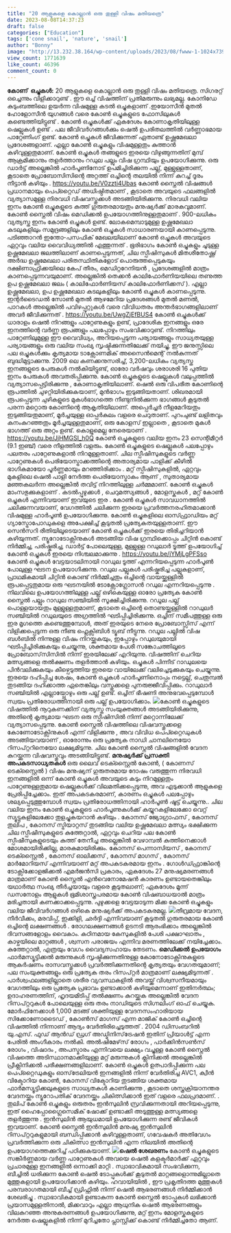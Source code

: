 ```yaml
---
title: "20 ആളുകളെ കൊല്ലാൻ ഒരു തുള്ളി വിഷം മതിയത്രെ"
date: 2023-08-08T14:37:23
draft: false
categories: ["Education"]
tags: ['cone snail', 'nature', 'snail']
author: "Bonny"
image: "http://13.232.38.164/wp-content/uploads/2023/08/fwww-1-1024x739.jpg"
view_count: 1771639
like_count: 46396
comment_count: 0
---
```


**കോണ് ‍ ഒച്ചുകൾ:** 20 ആളുകളെ കൊല്ലാൻ ഒരു തുള്ളി വിഷം മതിയത്രെ. സിഗരറ്റ് ഒച്ചെന്നും വിളിക്കാറുണ്ട് . ഈ ഒച്ച് വിഷത്തിന് പ്രതിമരുന്നും ലഭ്യമല്ല. കോനിഡേ കുടുംബത്തിലെ ഉയർന്ന വിഷമുള്ള കടൽ ഒച്ചുകളാണ് .ഇയോസീൻ മുതൽ ഹോളോസീൻ യുഗങ്ങൾ വരെ കോൺ ഒച്ചുകളുടെ ഫോസിലുകൾ കണ്ടെത്തിയിട്ടുണ്ട് . കോൺ ഒച്ചുകൾക്ക് ഏകദേശം കോണാകൃതിയിലുള്ള ഷെല്ലുകൾ ഉണ്ട് . പല ജീവിവർഗങ്ങൾക്കും ഷെൽ ഉപരിതലത്തിൽ വർണ്ണാഭമായ പാറ്റേണിംഗ് ഉണ്ട്. കോൺ ഒച്ചുകൾ ജീവിക്കുന്നത് ഏതാണ്ട് ഉഷ്ണമേഖലാ പ്രദേശങ്ങളാണ്. [](http://13.232.38.164/wp-content/uploads/2023/08/fwww-1.jpg)എല്ലാ കോൺ ഒച്ചുകളും വിഷമുള്ളതും കുത്താൻ കഴിവുള്ളതുമാണ്. കോൺ ഒച്ചുകൾ തങ്ങളുടെ ഇരയെ വിഴുങ്ങുന്നതിന് മുമ്പ് ആക്രമിക്കാനും തളർത്താനും റഡുല പല്ലും വിഷ ഗ്രന്ഥിയും ഉപയോഗിക്കുന്നു. ഒരു ഡാർട്ട് അല്ലെങ്കിൽ ഹാർപൂണിനോട് ഉപമിച്ചിരിക്കുന്ന പല്ല്, മുള്ളുള്ളതാണ്, കൂടാതെ പ്രോബോസിസിന്റെ അറ്റത്ത് ഒച്ചിന്റെ തലയിൽ നിന്ന് കുറച്ച് ദൂരം നീട്ടാൻ കഴിയും . https://youtu.be/V0zzti4Ubas കോൺ സ്നൈൽ വിഷങ്ങൾ പ്രധാനമായും പെപ്റ്റൈഡ് അധിഷ്ഠിതമാണ് , കൂടാതെ അവയുടെ ഫലങ്ങളിൽ വ്യത്യാസമുള്ള നിരവധി വിഷവസ്തുക്കൾ അടങ്ങിയിരിക്കുന്നു. നിരവധി വലിയ ഇനം കോൺ ഒച്ചുകളുടെ കുത്ത് ഗുരുതരമായതും മനുഷ്യർക്ക് മാരകവുമാണ്. കോൺ സ്നൈൽ വിഷം മെഡിക്കൽ ഉപയോഗത്തിനുള്ളതുമാണ് . 900-ലധികം വ്യത്യസ്ത ഇനം കോൺ ഒച്ചുകൾ ഉണ്ട്. ലോകമെമ്പാടുമുള്ള ഉഷ്ണമേഖലാ കടലുകളിലും സമുദ്രങ്ങളിലും കോൺ ഒച്ചുകൾ സാധാരണയായി കാണപ്പെടുന്നു. പടിഞ്ഞാറൻ ഇന്തോ-പസഫിക് മേഖലയിലാണ് കോൺ ഒച്ചുകൾ അവയുടെ ഏറ്റവും വലിയ വൈവിധ്യത്തിൽ എത്തുന്നത് . ഭൂരിഭാഗം കോൺ ഒച്ചുകളും ചൂടുള്ള ഉഷ്ണമേഖലാ ജലത്തിലാണ് കാണപ്പെടുന്നത്, ചില സ്പീഷിസുകൾ മിതശീതോഷ്ണ/അർദ്ധ ഉഷ്ണമേഖലാ പരിതസ്ഥിതികളോട് പൊരുത്തപ്പെടുകയും ദക്ഷിണാഫ്രിക്കയിലെ കേപ് തീരം, മെഡിറ്ററേനിയൻ , പ്രദേശങ്ങളിൽ മാത്രം കാണപ്പെടുന്നവയുമാണ്. അല്ലെങ്കിൽ തെക്കൻ കാലിഫോർണിയയിലെ തണുത്ത ഉപ ഉഷ്ണമേഖലാ ജലം ( കാലിഫോർണിയസ് കാലിഫോർണിക്കസ് ). എല്ലാ ഉഷ്ണമേഖലാ, ഉപ ഉഷ്ണമേഖലാ കടലുകളിലും കോൺ ഒച്ചുകൾ കാണപ്പെടുന്നു. ഇന്റർടൈഡൽ സോൺ മുതൽ ആഴമേറിയ പ്രദേശങ്ങൾ മുതൽ മണൽ, പാറകൾ അല്ലെങ്കിൽ പവിഴപ്പുറ്റുകൾ വരെ വിവിധതരം അന്തർഭാഗങ്ങളിലാണ് അവർ ജീവിക്കുന്നത് . https://youtu.be/UwgZjEfBUS4 കോൺ ഒച്ചുകൾക്ക് ധാരാളം ഷെൽ നിറങ്ങളും പാറ്റേണുകളും ഉണ്ട്, പ്രാദേശിക ഇനങ്ങളും ഒരേ ഇനത്തിന്റെ വർണ്ണ രൂപങ്ങളും പലപ്പോഴും സംഭവിക്കാറുണ്ട്. നിറത്തിലും പാറ്റേണിലുമുള്ള ഈ വൈവിധ്യം, അറിയപ്പെടുന്ന പര്യായങ്ങളും സാധ്യതയുള്ള പര്യായങ്ങളും ഒരു വലിയ സംഖ്യ സൃഷ്ടിക്കുന്നതിലേക്ക് നയിച്ചു, ഈ ജനുസ്സിലെ പല ഒച്ചുകൾക്കും കൃത്യമായ ടാക്സോണമിക് അസൈൻമെന്റ് നൽകുന്നത് ബുദ്ധിമുട്ടാക്കുന്നു. 2009 ലെ കണക്കനുസരിച്ച്, 3,200-ലധികം വ്യത്യസ്ത ഇനങ്ങളുടെ പേരുകൾ നൽകിയിട്ടുണ്ട്, ഓരോ വർഷവും ശരാശരി 16 പുതിയ ഇനം പേരുകൾ അവതരിപ്പിക്കുന്നു. കോൺ ഒച്ചുകളുടെ ഷെല്ലുകൾ വലുപ്പത്തിൽ വ്യത്യാസപ്പെട്ടിരിക്കുന്നു , കോണാകൃതിയിലാണ്. ഷെൽ ഒരു വിപരീത കോണിന്റെ രൂപത്തിൽ ചുഴറ്റിയിരിക്കുകയാണ്, മുൻഭാഗം ഇടുങ്ങിയതാണ്. ശിഖരമായി രൂപപ്പെടുന്ന ചുഴികളുടെ മുകൾഭാഗത്തെ നീണ്ടുനിൽക്കുന്ന ഭാഗങ്ങൾ കൂടുതൽ പരന്ന മറ്റൊരു കോണിന്റെ ആകൃതിയിലാണ്. അപ്പെർച്ചർ നീളമേറിയതും ഇടുങ്ങിയതുമാണ്, മൂർച്ചയുള്ള ഓപ്പർകുലം വളരെ ചെറുതാണ്. പുറംചുണ്ട് ലളിതവും കനംകുറഞ്ഞതും മൂർച്ചയുള്ളതുമാണ്, ഒരു കോളസ് ഇല്ലാതെ , കൂടാതെ മുകൾ ഭാഗത്ത് ഒരു അറ്റം ഉണ്ട്. കൊളുമെല്ല നേരെയാണ് . https://youtu.be/JjHMGSI_h0Q കോൺ ഒച്ചുകളുടെ വലിയ ഇനം 23 സെന്റിമീറ്റർ (9.1 ഇഞ്ച്) വരെ നീളത്തിൽ വളരും. കോൺ ഒച്ചുകളുടെ ഷെല്ലുകൾ പലപ്പോഴും പലതരം പാറ്റേണുകളാൽ നിറമുള്ളതാണ്. ചില സ്പീഷിസുകളുടെ വർണ്ണ പാറ്റേണുകൾ പെരിയോസ്ട്രാക്കത്തിന്റെ അതാര്യമായ പാളിക്ക് കീഴിൽ ഭാഗികമായോ പൂർണ്ണമായും മറഞ്ഞിരിക്കാം . മറ്റ് സ്പീഷിസുകളിൽ, ഏറ്റവും മുകളിലെ ഷെൽ പാളി നേർത്ത പെരിയോസ്ട്രാകം ആണ് , സുതാര്യമായ മഞ്ഞകലർന്ന അല്ലെങ്കിൽ തവിട്ട് നിറത്തിലുള്ള ചർമ്മമാണ്. കോൺ ഒച്ചുകൾ മാംസഭുക്കുകളാണ് . കടൽപ്പുഴുക്കൾ , ചെറുമത്സ്യങ്ങൾ , മോളസ്കുകൾ , മറ്റ് കോൺ ഒച്ചുകൾ എന്നിവയാണ് ഇവയുടെ ഇര . കോൺ ഒച്ചുകൾ സാവധാനത്തിൽ ചലിക്കുന്നവയാണ്, വേഗത്തിൽ ചലിക്കുന്ന ഇരയെ പ്രവർത്തനരഹിതമാക്കാൻ വിഷമുള്ള ഹാർപൂൺ ഉപയോഗിക്കുന്നു. കോൺ ഒച്ചുകളിലെ ഓസ്ഫ്രാഡിയം മറ്റ് ഗ്യാസ്ട്രോപോഡുകളെ അപേക്ഷിച്ച് കൂടുതൽ പ്രത്യേകതയുള്ളതാണ്. ഈ സെൻസറി രീതിയിലൂടെയാണ് കോൺ ഒച്ചുകൾക്ക് ഇരയെ തിരിച്ചറിയാൻ കഴിയുന്നത്. ന്യൂറോടോക്സിനുകൾ അടങ്ങിയ വിഷ ഗ്രന്ഥിക്കൊപ്പം ചിറ്റിൻ കൊണ്ട് നിർമ്മിച്ച, പരിഷ്കരിച്ച, ഡാർട്ട് പോലെയുള്ള, മുള്ളുള്ള റഡുലാർ ടൂത്ത് ഉപയോഗിച്ച് കോൺ ഒച്ചുകൾ ഇരയെ നിശ്ചലമാക്കുന്നു . https://youtu.be/jYMjLgPFSso കോൺ ഒച്ചുകൾ വേട്ടയാടലിനായി റാഡുല ടൂത്ത് എന്നറിയപ്പെടുന്ന ഹാർപൂൺ പോലുള്ള ഘടന ഉപയോഗിക്കുന്നു. റഡുല പല്ലുകൾ പരിഷ്കരിച്ച പല്ലുകളാണ്, പ്രാഥമികമായി ചിറ്റിൻ കൊണ്ട് നിർമ്മിച്ചതും ഒച്ചിന്റെ വായയ്ക്കുള്ളിൽ രൂപപ്പെട്ടതുമായ ഒരു ഘടനയിൽ ടോക്സോഗ്ലോസൻ റഡുല എന്നറിയപ്പെടുന്നു . നിലവിലെ ഉപയോഗത്തിലുള്ള പല്ല് ഒഴികെയുള്ള ഓരോ പ്രത്യേക കോൺ സ്നൈൽ പല്ലും റാഡുല സഞ്ചിയിൽ സൂക്ഷിച്ചിരിക്കുന്നു. റഡൂല പല്ല് പൊള്ളയായതും മുള്ളുള്ളതുമാണ്, കൂടാതെ ഒച്ചിന്റെ തൊണ്ടയ്ക്കുള്ളിൽ റാഡുലർ സഞ്ചിയിൽ റഡുലയുടെ അഗ്രത്തിൽ ഘടിപ്പിച്ചിരിക്കുന്നു. ഒച്ചിന് സമീപത്തുള്ള ഒരു ഇര മൃഗത്തെ കണ്ടെത്തുമ്പോൾ, അത് ഇരയുടെ നേരെ പ്രോബോസ്സിസ് എന്ന് വിളിക്കപ്പെടുന്ന ഒരു നീണ്ട ഫ്ലെക്സിബിൾ ട്യൂബ് നീട്ടുന്നു. റഡൂല പല്ലിൽ വിഷ ബൾബിൽ നിന്നുള്ള വിഷം നിറയ്ക്കുകയും, ഇപ്പോഴും റഡുലയുമായി ഘടിപ്പിച്ചിരിക്കുകയും ചെയ്യുന്നു, ശക്തമായ പേശീ സങ്കോചത്തിലൂടെ പ്രോബോസ്‌സിസിൽ നിന്ന് ഇരയിലേക്ക് എറിയുന്നു. വിഷത്തിന് ചെറിയ മത്സ്യങ്ങളെ തൽക്ഷണം തളർത്താൻ കഴിയും. ഒച്ചുകൾ പിന്നീട് റാഡുലയെ പിൻവലിക്കുകയും കീഴ്പെടുത്തിയ ഇരയെ വായിലേക്ക് വലിച്ചെടുക്കുകയും ചെയ്യുന്നു. ഇരയെ ദഹിപ്പിച്ച ശേഷം, കോൺ ഒച്ചുകൾ ഹാർപൂണിനൊപ്പം നട്ടെല്ല്, ചെതുമ്പൽ തുടങ്ങിയ ദഹിക്കാത്ത ഏതെങ്കിലും വസ്തുക്കളെ പുനരുജ്ജീവിപ്പിക്കും. റാഡുലാർ സഞ്ചിയിൽ എല്ലായ്പ്പോഴും ഒരു പല്ല് ഉണ്ട്. ഒച്ചിന് ഭീഷണി അനുഭവപ്പെടുമ്പോൾ സ്വയം പ്രതിരോധത്തിനായി ഒരു പല്ല് ഉപയോഗിക്കാം. [![](http://13.232.38.164/wp-content/uploads/2023/08/conus-textile-facts.jpg)](http://13.232.38.164/wp-content/uploads/2023/08/conus-textile-facts.jpg)കോൺ ഒച്ചുകളുടെ വിഷത്തിൽ നൂറുകണക്കിന് വ്യത്യസ്ത സംയുക്തങ്ങൾ അടങ്ങിയിരിക്കുന്നു, അതിന്റെ കൃത്യമായ ഘടന ഒരു സ്പീഷിസിൽ നിന്ന് മറ്റൊന്നിലേക്ക് വ്യത്യാസപ്പെടുന്നു. കോൺ സ്നൈൽ വിഷത്തിലെ വിഷവസ്തുക്കളെ കോണോടോക്സിനുകൾ എന്ന് വിളിക്കുന്നു , അവ വിവിധ പെപ്റ്റൈഡുകൾ അടങ്ങിയവയാണ് , ഓരോന്നും ഒരു പ്രത്യേക നാഡി ചാനലിനെയോ റിസപ്റ്ററിനെയോ ലക്ഷ്യമിടുന്നു. ചില കോൺ സ്നൈൽ വിഷങ്ങളിൽ വേദന കുറയ്ക്കുന്ന വിഷവസ്തുവും അടങ്ങിയിട്ടുണ്ട്. **മനുഷ്യർക്ക് പ്രസക്തി** **അപകടസാധ്യതകൾ** ഒരു ലൈവ് ടെക്സ്റ്റൈൽ കോൺ, ( കോണസ് ടെക്സ്റ്റൈൽ ) വിഷം മനുഷ്യന് ഗുരുതരമായ ദോഷം വരുത്തുന്ന നിരവധി ഇനങ്ങളിൽ ഒന്ന് കോൺ ഒച്ചുകൾ അവയുടെ കടും നിറമുള്ളതും പാറ്റേണുള്ളതുമായ ഷെല്ലുകൾക്ക് വിലമതിക്കപ്പെടുന്നു, അവ എടുക്കാൻ ആളുകളെ പ്രേരിപ്പിച്ചേക്കാം. ഇത് അപകടകരമാണ്, കാരണം ഒച്ചുകൾ പലപ്പോഴും ശല്യപ്പെടുത്തുമ്പോൾ സ്വയം പ്രതിരോധത്തിനായി ഹാർപൂൺ ഷൂട്ട് ചെയ്യുന്നു.. ചില വലിയ ഇനം കോൺ ഒച്ചുകളുടെ ഹാർപൂണുകൾക്ക് കയ്യുറകളിലേക്കോ വെറ്റ് സ്യൂട്ടുകളിലേക്കോ തുളച്ചുകയറാൻ കഴിയും . കോനസ് ജ്യോഗ്രാഫസ് , കോനസ് തുലിപ , കോനസ് സ്ട്രിയാറ്റസ് തുടങ്ങിയ വലിയ ഉഷ്ണമേഖലാ മത്സ്യം ഭക്ഷിക്കുന്ന ചില സ്പീഷീസുകളുടെ കുത്തേറ്റാൽ, ഏറ്റവും ചെറിയ പല കോൺ സ്പീഷീസുകളുടെയും കുത്ത് തേനീച്ച അല്ലെങ്കിൽ വേഴാമ്പൽ കുത്തിനെക്കാൾ മോശമായിരിക്കില്ല, മാരകമായിരിക്കും. കോനസ് പെന്നാസിയസ് , കോനസ് ടെക്സ്റ്റൈൽ , കോനസ് ഓലിക്കസ് , കോനസ് മാഗസ് , കോനസ് മാർമോറിയസ് എന്നിവയാണ് മറ്റ് അപകടകരമായ ഇനം . ഗോൾഡ്ഫ്രാങ്കിന്റെ ടോക്സിക്കോളജിക്കൽ എമർജൻസി പ്രകാരം, ഏകദേശം 27 മനുഷ്യമരണങ്ങൾ മാത്രമാണ് കോൺ സ്നൈൽ എൻവെനോമേഷൻ കാരണം ഉണ്ടായതെങ്കിലും യഥാർത്ഥ സംഖ്യ തീർച്ചയായും വളരെ കൂടുതലാണ്; ഏകദേശം മൂന്ന് ഡസനോളം ആളുകൾ ഭൂമിശാസ്ത്രപരമായ കോൺ വിഷബാധയാൽ മാത്രം മരിച്ചതായി കണക്കാക്കപ്പെടുന്നു. പുഴുക്കളെ വേട്ടയാടുന്ന മിക്ക കോൺ ഒച്ചുകളും വലിയ ജീവിവർഗങ്ങൾ ഒഴികെ മനുഷ്യർക്ക് അപകടകരമല്ല. [![](http://13.232.38.164/wp-content/uploads/2023/08/qa2c03f25.jpg)](http://13.232.38.164/wp-content/uploads/2023/08/qa2c03f25.jpg)തീവ്രമായ വേദന, നീർവീക്കം, മരവിപ്പ്, ഇക്കിളി, ഛർദ്ദി എന്നിവയാണ് കൂടുതൽ ഗുരുതരമായ കോൺ ഒച്ചിന്റെ ലക്ഷണങ്ങൾ . രോഗലക്ഷണങ്ങൾ ഉടനടി ആരംഭിക്കാം അല്ലെങ്കിൽ ദിവസങ്ങളോളം വൈകാം. കഠിനമായ കേസുകളിൽ പേശി പക്ഷാഘാതം , കാഴ്ചയിലെ മാറ്റങ്ങൾ , ശ്വസന പരാജയം എന്നിവ മരണത്തിലേക്ക് നയിച്ചേക്കാം. കുത്തേറ്റാൽ, എത്രയും വേഗം വൈദ്യസഹായം തേടണം. **മെഡിക്കൽ ഉപയോഗം** ഫാർമസ്യൂട്ടിക്കൽ മരുന്നുകൾ സൃഷ്ടിക്കുന്നതിനുള്ള കോനോടോക്സിനുകളുടെ ആകർഷണം രാസവസ്തുക്കൾ പ്രവർത്തിക്കുന്നതിന്റെ കൃത്യതയും വേഗതയുമാണ്; പല സംയുക്തങ്ങളും ഒരു പ്രത്യേക തരം റിസപ്റ്റർ മാത്രമാണ് ലക്ഷ്യമിടുന്നത് . പാർശ്വഫലങ്ങളില്ലാതെ ശരീര വ്യവസ്ഥകളിൽ അവയ്ക്ക് വിശ്വസനീയമായും വേഗത്തിലും ഒരു പ്രത്യേക പ്രഭാവം ഉണ്ടാക്കാൻ കഴിയുമെന്നാണ് ഇതിനർത്ഥം; ഉദാഹരണത്തിന്, ഹൃദയമിടിപ്പ് തൽക്ഷണം കുറയ്ക്കുക അല്ലെങ്കിൽ വേദന റിസപ്റ്ററുകൾ പോലെയുള്ള ഒരു തരം നാഡിയുടെ സിഗ്നലിംഗ് ഓഫ് ചെയ്യുക. മോർഫിനേക്കാൾ 1,000 മടങ്ങ് ശക്തിയുള്ള വേദനസംഹാരിയായ സിക്കോണോടൈഡ് , കോൺസ് മാഗസ് എന്ന മാജിക് കോൺ ഒച്ചിന്റെ വിഷത്തിൽ നിന്നാണ് ആദ്യം വേർതിരിച്ചെടുത്തത് . 2004 ഡിസംബറിൽ യു.എസ്. ഫുഡ് ആൻഡ് ഡ്രഗ് അഡ്മിനിസ്‌ട്രേഷൻ ഇതിന് പ്രിയാൾട്ട് എന്ന പേരിൽ അംഗീകാരം നൽകി. അൽഷിമേഴ്‌സ് രോഗം , പാർക്കിൻസൺസ് രോഗം , വിഷാദം , അപസ്മാരം എന്നിവയെ ലക്ഷ്യം വച്ചുള്ള കോൺ സ്നൈൽ വിഷത്തെ അടിസ്ഥാനമാക്കിയുള്ള മറ്റ് മരുന്നുകൾ ക്ലിനിക്കൽ അല്ലെങ്കിൽ പ്രീക്ലിനിക്കൽ പരീക്ഷണങ്ങളിലാണ്. കോൺ ഒച്ചുകൾ ഉത്പാദിപ്പിക്കുന്ന പല പെപ്റ്റൈഡുകളും ഓസ്‌ട്രേലിയൻ ഇനങ്ങളിൽ നിന്ന് വേർതിരിച്ച AVC1, ക്വീൻ വിക്ടോറിയ കോൺ, കോനസ് വിക്ടോറിയ തുടങ്ങിയ ശക്തമായ ഫാർമസ്യൂട്ടിക്കലുകളുടെ സാധ്യതകൾ കാണിക്കുന്നു , കൂടാതെ ശസ്ത്രക്രിയാനന്തര വേദനയ്ക്കും ന്യൂറോപതിക് വേദനയ്ക്കും ചികിത്സിക്കാൻ ഇത് വളരെ ഫലപ്രദമാണ്. . തുലിപ് കോൺ ഒച്ചുകളും ഒരുതരം ഇൻസുലിൻ സ്രവിക്കുന്നതായി അറിയപ്പെടുന്നു, ഇത് ഹൈപ്പോഗ്ലൈസെമിക് ഷോക്ക് ഉണ്ടാക്കി അടുത്തുള്ള മത്സ്യങ്ങളെ തളർത്തുന്നു . ഇൻസുലിൻ ആയുധമായി ഉപയോഗിക്കുന്ന രണ്ട് ജീവികൾ ഇവയാണ്. കോൺ സ്നൈൽ ഇൻസുലിൻ മനുഷ്യ ഇൻസുലിൻ റിസപ്റ്ററുകളുമായി ബന്ധിപ്പിക്കാൻ കഴിവുള്ളതാണ്, ഗവേഷകർ അതിവേഗം പ്രവർത്തിക്കുന്ന ഒരു ചികിത്സാ ഇൻസുലിൻ എന്ന നിലയിൽ അതിന്റെ ഉപയോഗത്തെക്കുറിച്ച് പഠിക്കുകയാണ്. **[![](http://13.232.38.164/wp-content/uploads/2023/08/gh-1024x780.jpg)](http://13.232.38.164/wp-content/uploads/2023/08/gh.jpg)ഷെൽ ശേഖരണം** കോൺ ഒച്ചുകളുടെ സങ്കീർണ്ണമായ വർണ്ണ പാറ്റേണുകൾ അവയെ ഷെൽ കളക്ടർമാർക്ക് ഏറ്റവും പ്രചാരമുള്ള ഇനങ്ങളിൽ ഒന്നാക്കി മാറ്റി . സ്വാഭാവികമായി സംഭവിക്കുന്ന, ബീച്ചിൽ ധരിക്കുന്ന കോൺ ഷെൽ ടോപ്പുകൾക്ക് കൂടുതൽ മാറ്റങ്ങളൊന്നുമില്ലാതെ മുത്തുകളായി ഉപയോഗിക്കാൻ കഴിയും. ഹവായിയിൽ , ഈ പ്രകൃതിദത്ത മുത്തുകൾ പരമ്പരാഗതമായി ബീച്ച് ഡ്രിഫ്റ്റിൽ നിന്ന് ഷെൽ ആഭരണങ്ങൾ നിർമ്മിക്കാൻ ശേഖരിച്ചു . സ്വാഭാവികമായി ഉണ്ടാകുന്ന കോൺ സ്നൈൽ ടോപ്പുകൾ ലഭിക്കാൻ പ്രയാസമുള്ളതിനാൽ, മിക്കവാറും എല്ലാ ആധുനിക ഷെൽ ആഭരണങ്ങളും വിലകുറഞ്ഞ അനുകരണങ്ങൾ ഉപയോഗിക്കുന്നു, മറ്റ് ഇനം മോളസ്കുകളുടെ നേർത്ത ഷെല്ലുകളിൽ നിന്ന് മുറിച്ചതോ പ്ലാസ്റ്റിക്ക് കൊണ്ട് നിർമ്മിച്ചതോ ആണ്. 
